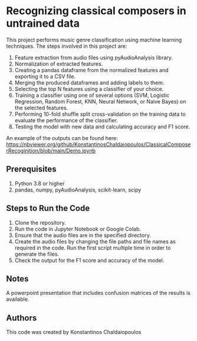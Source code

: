 # Recognizing classical composers in untrained data

This project performs music genre classification using machine learning techniques. The steps involved in this project are:

1) Feature extraction from audio files using pyAudioAnalysis library.
2) Normalization of extracted features.
3) Creating a pandas dataframe from the normalized features and exporting it to a CSV file.
4) Merging the produced dataframes and adding labels to them.
5) Selecting the top N features using a classifier of your choice.
6) Training a classifier using one of several options (SVM, Logistic Regression, Random Forest, KNN, Neural Network, or Naive Bayes) on the selected features.
7) Performing 10-fold shuffle split cross-validation on the training data to evaluate the performance of the classifier.
8) Testing the model with new data and calculating accuracy and F1 score.

An example of the outputs can be found here:
https://nbviewer.org/github/KonstantinosChaldaiopoulos/ClassicalComposerRecoginition/blob/main/Demo.ipynb

## Prerequisites
1) Python 3.8 or higher
2) pandas, numpy, pyAudioAnalysis, scikit-learn, scipy

## Steps to Run the Code
1) Clone the repository.
2) Run the code in Jupyter Notebook or Google Colab.
3) Ensure that the audio files are in the specified directory.
4) Create the audio files by changing the file paths and file names as required in the code. Run the first script multiple time in order to generate the files.
5) Check the output for the F1 score and accuracy of the model.

## Notes 
A powerpoint presentation that includes confusion matrices of the results is available.

## Authors
This code was created by Konstantinos Chaldaiopoulos

